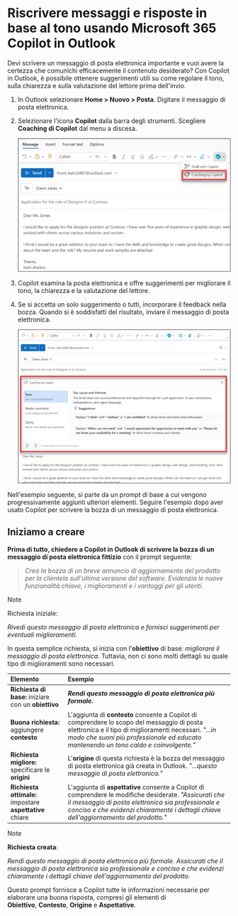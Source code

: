 # Riscrivere messaggi e risposte in base al tono usando Microsoft 365 Copilot in Outlook

Devi scrivere un messaggio di posta elettronica importante e vuoi avere la certezza che comunichi efficacemente il contenuto desiderato? Con Copilot in Outlook, è possibile ottenere suggerimenti utili su come regolare il tono, sulla chiarezza e sulla valutazione del lettore prima dell'invio.

1. In Outlook selezionare **Home > Nuovo > Posta**. Digitare il messaggio di posta elettronica.

1. Selezionare l'icona **Copilot** dalla barra degli strumenti. Scegliere **Coaching di Copilot** dal menu a discesa.

    ![Screenshot dell'opzione di menu Coaching di Copilot nella nuova versione di Outlook.](../media/edit_copilot-email-coaching-outlook.png)

1. Copilot esamina la posta elettronica e offre suggerimenti per migliorare il tono, la chiarezza e la valutazione del lettore.

1. Se si accetta un solo suggerimento o tutti, incorporare il feedback nella bozza. Quando si è soddisfatti del risultato, inviare il messaggio di posta elettronica.

    ![Screenshot che illustra i suggerimenti di Copilot per tono, chiarezza e sentiment del destinatario nella nuova versione di Outlook.](../media/edit_copilot-rewrite-email-outlook.png)

Nell'esempio seguente, si parte da un prompt di base a cui vengono progressivamente aggiunti ulteriori elementi. Seguire l'esempio dopo aver usato Copilot per scrivere la bozza di un messaggio di posta elettronica.

## Iniziamo a creare

**Prima di tutto, chiedere a Copilot in Outlook di scrivere la bozza di un messaggio di posta elettronica fittizio** con il prompt seguente:  

> _Crea la bozza di un breve annuncio di aggiornamento del prodotto per la clientela sull'ultima versione del software. Evidenzia le nuove funzionalità chiave, i miglioramenti e i vantaggi per gli utenti._  

> [!NOTE]
> Richiesta iniziale:
>
> _Rivedi questo messaggio di posta elettronica e fornisci suggerimenti per eventuali miglioramenti._

In questa semplice richiesta, si inizia con l'**obiettivo** di base: _migliorare il messaggio di posta elettronica_. Tuttavia, non ci sono molti dettagli su quale tipo di miglioramenti sono necessari.  

| Elemento | Esempio |
| :------ | :------- |
| **Richiesta di base:** iniziare con un **obiettivo** | **_Rendi questo messaggio di posta elettronica più formale._** |
| **Buona richiesta:** aggiungere **contesto** | L'aggiunta di **contesto** consente a Copilot di comprendere lo scopo del messaggio di posta elettronica e il tipo di miglioramenti necessari. _"...in modo che suoni più professionale ed educato mantenendo un tono caldo e coinvolgente."_ |
| **Richiesta migliore:** specificare le **origini** | L'**origine** di questa richiesta è la bozza del messaggio di posta elettronica già creata in Outlook. _"...questo messaggio di posta elettronica."_ |
| **Richiesta ottimale:** impostare **aspettative** chiare | L'aggiunta di **aspettative** consente a Copilot di comprendere le modifiche desiderate. _"Assicurati che il messaggio di posta elettronica sia professionale e conciso e che evidenzi chiaramente i dettagli chiave dell'aggiornamento del prodotto."_ |

> [!NOTE]  
> **Richiesta creata**:  
>
> _Rendi questo messaggio di posta elettronica più formale. Assicurati che il messaggio di posta elettronica sia professionale e conciso e che evidenzi chiaramente i dettagli chiave dell'aggiornamento del prodotto._  

Questo prompt fornisce a Copilot tutte le informazioni necessarie per elaborare una buona risposta, compresi gli elementi di **Obiettivo**, **Contesto**, **Origine** e **Aspettative**.
